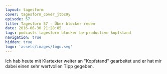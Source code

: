 ```yaml
---
layout: tagesform
cover: tagesform_cover_jtbc9y
episode: 57
title: Tagesform 57 - Über blocker reden
date: 2016-06-30 21:28:05
tags: podcasts tagesform blocker be-productive kopfstand
navigation: true
hidden: true
logo: 'assets/images/logo.svg'
---
```


Ich hab heute mit Klartexter weiter an "Kopfstand" gearbeitet
und er hat mir dabei einen sehr wertvollen Tipp gegeben.
